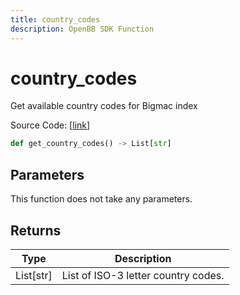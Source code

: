 ```yaml
---
title: country_codes
description: OpenBB SDK Function
---
```


# country_codes

Get available country codes for Bigmac index

Source Code: [[link](https://github.com/OpenBB-finance/OpenBBTerminal/tree/main/openbb_terminal/economy/nasdaq_model.py#L115)]

```python
def get_country_codes() -> List[str]
```
## Parameters

This function does not take any parameters.

## Returns

| Type | Description |
| ---- | ----------- |
| List[str] | List of ISO-3 letter country codes. |

